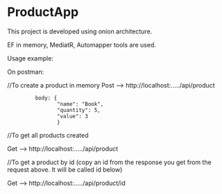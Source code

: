 # ProductApp

This project is developed using onion architecture.

EF in memory, MediatR, Automapper tools are used.

Usage example:

On postman:

//To create a product in memory
Post   -->   http://localhost:...../api/product

             body: {
                    "name": "Book",
                    "quantity": 5,
                    "value": 3
                    }
                    
//To get all products created    

Get  --> http://localhost:...../api/product

//To get a product by id (copy an id from the response you get from the request above. It will be called id below)

Get  --> http://localhost:...../api/product/id
